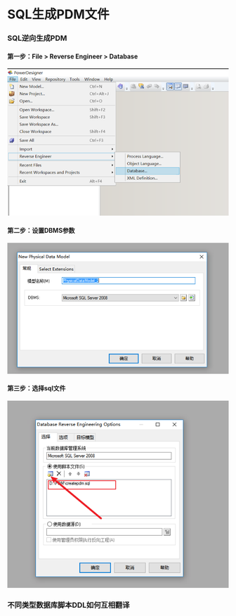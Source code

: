 # SQL生成PDM文件


<!--more-->

### SQL逆向生成PDM

#### 第一步：File > Reverse Engineer > Database

![image-20231221143024791](/common_images/image-20231221143024791.png)

#### 第二步：设置DBMS参数

![image-20231221143237554](/common_images/image-20231221143237554.png)

#### 第三步：选择sql文件

![image-20231221143333237](/common_images/image-20231221143333237.png)

### 不同类型数据库脚本DDL如何互相翻译

